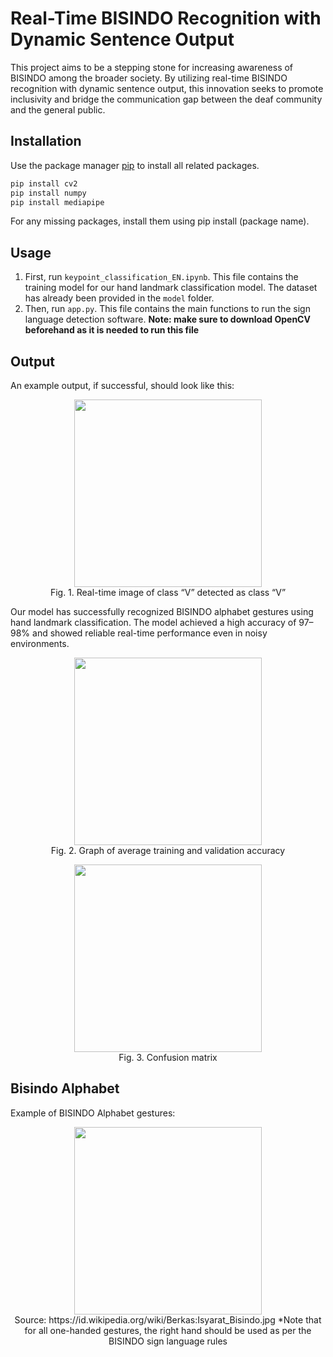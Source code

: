 # Real-Time BISINDO Recognition with Dynamic Sentence Output

This project aims to be a stepping stone for increasing awareness of BISINDO among the broader society. By utilizing real-time BISINDO recognition with dynamic sentence output, this innovation seeks to promote inclusivity and bridge the communication gap between the deaf community and the general public.
## Installation

Use the package manager [pip](https://pip.pypa.io/en/stable/) to install all related packages.

```bash
pip install cv2
pip install numpy
pip install mediapipe
```
For any missing packages, install them using pip install (package name).
## Usage
1. First, run `keypoint_classification_EN.ipynb`. This file contains the training model for our hand landmark classification model. The dataset has already been provided in the `model` folder.
2. Then, run `app.py`. This file contains the main functions to run the sign language detection software. **Note: make sure to download OpenCV beforehand as it is needed to run this file**


## Output

An example output, if successful, should look like this:

<p align="center"> <img src="https://github.com/user-attachments/assets/52b38c09-e7d7-4351-a221-77ba6a5df98f" width="300"/> <br> Fig. 1. Real-time image of class “V” detected as class “V” </p>

Our model has successfully recognized BISINDO alphabet gestures using hand landmark classification. The model achieved a high accuracy of 97–98% and showed reliable real-time performance even in noisy environments.

<p align="center"> <img src="https://github.com/user-attachments/assets/6147254f-2137-4e15-9f7d-3324757fd506" width="300"/> <br> Fig. 2. Graph of average training and validation accuracy </p> <p align="center"> <img src="https://github.com/user-attachments/assets/a4578438-59c1-4ed5-b952-4e0ef9e33452" width="300"/> <br> Fig. 3. Confusion matrix </p> 

## Bisindo Alphabet
Example of BISINDO Alphabet gestures:
<p align="center"> <img src="https://github.com/user-attachments/assets/e8e9a203-3a6c-4cfa-a4cf-58d9044fa001" width="300"/> <br> 
Source: https://id.wikipedia.org/wiki/Berkas:Isyarat_Bisindo.jpg
*Note that for all one-handed gestures, the right hand should be used as per the BISINDO sign language rules


